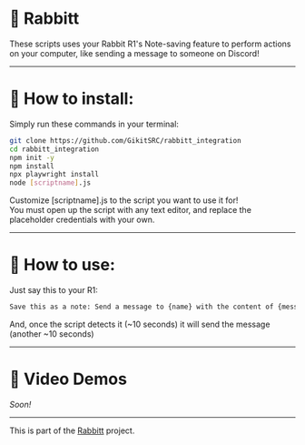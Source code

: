 # 🐇 Rabbitt
These scripts uses your Rabbit R1's Note-saving feature to perform actions on your computer, like sending a message to someone on Discord!

---

# 🚀 How to install:
Simply run these commands in your terminal:
```bash
git clone https://github.com/GikitSRC/rabbitt_integration
cd rabbitt_integration
npm init -y
npm install
npx playwright install
node [scriptname].js
```
Customize [scriptname].js to the script you want to use it for! <br>
You must open up the script with any text editor, and replace the placeholder credentials with your own.

---

# 🔧 How to use:
Just say this to your R1:
```bash
Save this as a note: Send a message to {name} with the content of {message}
```
And, once the script detects it (~10 seconds) it will send the message (another ~10 seconds)

---

# 🎥 Video Demos
_Soon!_

---

This is part of the [Rabbitt](https://github.com/GikitSRC/rabbitt) project.
